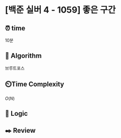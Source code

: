 # [백준 실버 4 - 1059] 좋은 구간
 
## ⏰  **time**
10분

## :pushpin: **Algorithm**
브루트포스

## ⏲️**Time Complexity**
$O(N)$

## :round_pushpin: **Logic**


## :black_nib: **Review**
